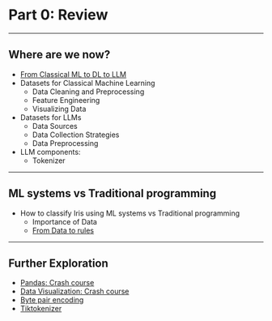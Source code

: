 # Part 0: Review

---
## Where are we now?

- [From Classical ML to DL to LLM](./ml2llm.png)
- Datasets for Classical Machine Learning
  - Data Cleaning and Preprocessing
  - Feature Engineering
  - Visualizing Data
- Datasets for LLMs
  - Data Sources
  - Data Collection Strategies
  - Data Preprocessing
- LLM components: 
  - Tokenizer

---
## ML systems vs Traditional programming

- How to classify Iris using ML systems vs Traditional programming
  - Importance of Data
  - [From Data to rules](./ml_vs_traditional_paradigm.png)


---
## Further Exploration

- [Pandas: Crash course](https://www.kaggle.com/learn/pandas)
- [Data Visualization: Crash course](https://www.kaggle.com/learn/data-visualization)
- [Byte pair encoding](https://en.wikipedia.org/wiki/Byte_pair_encoding)
- [Tiktokenizer](https://tiktokenizer.vercel.app/)
